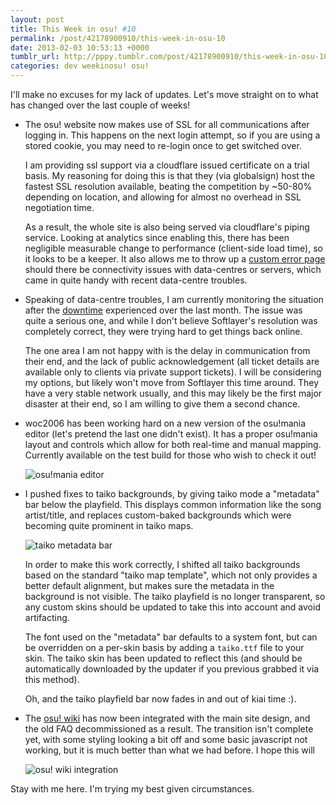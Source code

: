 ```yaml
---
layout: post
title: This Week in osu! #10
permalink: /post/42178900910/this-week-in-osu-10
date: 2013-02-03 10:53:13 +0000
tumblr_url: http://pppy.tumblr.com/post/42178900910/this-week-in-osu-10
categories: dev weekinosu! osu!
---
```

I'll make no excuses for my lack of updates. Let's move straight on to what has changed over the last couple of weeks!

*	The osu! website now makes use of SSL for all communications after logging in. This happens on the next login attempt, so if you are using a stored cookie, you may need to re-login once to get switched over.

	I am providing ssl support via a cloudflare issued certificate on a trial basis. My reasoning for doing this is that they (via globalsign) host the fastest SSL resolution available, beating the competition by ~50-80% depending on location, and allowing for almost no overhead in SSL negotiation time.

	As a result, the whole site is also being served via cloudflare's piping service. Looking at analytics since enabling this, there has been negligible measurable change to performance (client-side load time), so it looks to be a keeper. It also allows me to throw up a [custom error page](http://osu.ppy.sh/p/unavailable) should there be connectivity issues with data-centres or servers, which came in quite handy with recent data-centre troubles.

*	Speaking of data-centre troubles, I am currently monitoring the situation after the [downtime](http://stat.ppy.sh/322866/2013/01) experienced over the last month. The issue was quite a serious one, and while I don't believe Softlayer's resolution was completely correct, they were trying hard to get things back online.

	The one area I am not happy with is the delay in communication from their end, and the lack of public acknowledgement (all ticket details are available only to clients via private support tickets). I will be considering my options, but likely won't move from Softlayer this time around. They have a very stable network usually, and this may likely be the first major disaster at their end, so I am willing to give them a second chance.

*	woc2006 has been working hard on a new version of the osu!mania editor (let's pretend the last one didn't exist). It has a proper osu!mania layout and controls which allow for both real-time and manual mapping. Currently available on the test build for those who wish to check it out!

	![osu!mania editor](http://puu.sh/1WMDs/1a4303fb62)

*	I pushed fixes to taiko backgrounds, by giving taiko mode a "metadata" bar below the playfield. This displays common information like the song artist/title, and replaces custom-baked backgrounds which were becoming quite prominent in taiko maps.


	![taiko metadata bar](http://puu.sh/1WMoH/f5f9e6fffa)


	In order to make this work correctly, I shifted all taiko backgrounds based on the standard "taiko map template", which not only provides a better default alignment, but makes sure the metadata in the background is not visible. The taiko playfield is no longer transparent, so any custom skins should be updated to take this into account and avoid artifacting.
	
	The font used on the "metadata" bar defaults to a system font, but can be overridden on a per-skin basis by adding a `taiko.ttf` file to your skin. The taiko skin has been updated to reflect this (and should be automatically downloaded by the updater if you previous grabbed it via this method).

	Oh, and the taiko playfield bar now fades in and out of kiai time :).

*	The [osu! wiki](http://osu.ppy.sh/wiki/Main_Page) has now been integrated with the main site design, and the old FAQ decommissioned as a result. The transition isn't complete yet, with some styling looking a bit off and some basic javascript not working, but it is much better than what we had before. I hope this will 

	![osu! wiki integration](http://puu.sh/1WMt3/a48718fcf6)

Stay with me here. I'm trying my best given circumstances.